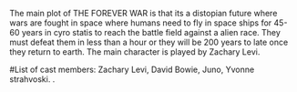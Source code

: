 The main plot of THE FOREVER WAR is that its a distopian future where wars are fought in space where humans need to fly in space ships for 45-60 years in cyro statis to reach the battle field against a alien race. They must defeat them in less than a hour or they will be 200 years to late once they return to earth. The main character is played by Zachary Levi.


#List of cast members: Zachary Levi, David Bowie, Juno, Yvonne strahvoski. .
